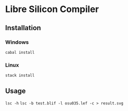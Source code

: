 # Libre Silicon Compiler

## Installation

### Windows

`cabal install`

### Linux

`stack install`

## Usage

`lsc -h`
`lsc -b test.blif -l osu035.lef -c > result.svg`

